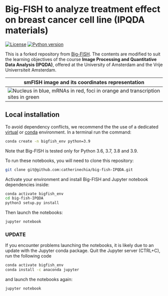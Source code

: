 # Big-FISH to analyze treatment effect on breast cancer cell line (IPQDA materials)

[![License](https://img.shields.io/badge/license-BSD%203--Clause-green)](https://github.com/fish-quant/big-fish/blob/master/LICENSE)
[![Python version](https://img.shields.io/pypi/pyversions/big-fish.svg)](https://pypi.python.org/pypi/big-fish/)

This is a forked repository from [Big-FISH](https://github.com/fish-quant/big-fish). The contents are modified to suit the learning objectives of the course **Image Processing and Quantitative Data Analysis (IPQDA)**, offered at the University of Amsterdam and the Vrije Univerrsiteit Amsterdam. 

| smFISH image and its coordinates representation |
| ------------- |
| ![](images/plot_cell.png "Nucleus in blue, mRNAs in red, foci in orange and transcription sites in green") |

## Local installation

To avoid dependency conflicts, we recommend the the use of a dedicated [virtual](https://docs.python.org/3.6/library/venv.html) or [conda](https://docs.conda.io/projects/conda/en/latest/user-guide/tasks/manage-environments.html) environment.  In a terminal run the command:

```bash
conda create -n bigfish_env python=3.9
```

Note that Big-FISH is tested only for Python 3.6, 3.7, 3.8 and 3.9.

To run these notebooks, you will need to clone this repository:

```bash
git clone git@github.com:catherinechia/big-fish-IPQDA.git
```

Activate your environment and install Big-FISH and Jupyter notebook dependencies inside:

```bash
conda activate bigfish_env
cd big-fish-IPQDA
python3 setup.py install
```

Then launch the notebooks:

```bash
jupyter notebook
```

### UPDATE
If you encounter problems launching the notebooks, it is likely due to an update with the Jupyter conda package. Quit the Jupyter server (CTRL+C), run the following code

```bash
conda activate bigfish_env
conda install -c anaconda jupyter
```

and launch the notebooks again:

```bash
jupyter notebook
```




